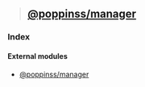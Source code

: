 > ## [@poppinss/manager](README.md)

### Index

#### External modules

* [@poppinss/manager](modules/_poppinss_manager.md)